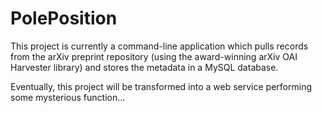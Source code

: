PolePosition
============

This project is currently a command-line application which pulls records from the arXiv preprint repository (using the 
award-winning arXiv OAI Harvester library) and stores the metadata in a MySQL database.

Eventually, this project will be transformed into a web service performing some mysterious function...